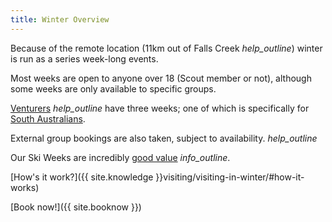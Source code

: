 ```yaml
---
title: Winter Overview
---
```


Because of the remote location (11km out of Falls Creek <i class='material-icons' title='We organise a bus from Mt Beauty to Falls Creek, then we ski as a group from <a href="https://www.openstreetmap.org/directions?engine=mapzen_foot&route=-36.8658%2C147.2870%3B-36.9041%2C147.3031#map=14/-36.8849/147.3041">Falls Creek to the Chalet.</a>'>help_outline</i>) winter is run as a series week-long events.

Most weeks are open to anyone over 18 (Scout member or not), although some weeks are only available to specific groups.

[Venturers](#winter-venturer) <i class='material-icons' title='15-18 year old Scouts.'>help_outline</i> have three weeks; one of which is specifically for <a href='#winter-interstater'>South Australians</a>.

<!--[Other.](#TODO_OTHER) Not a member of the Scout Association? You're still welcome! [Find out more.](#TODO_OTHER)-->

External group bookings are also taken, subject to availability. <i class='material-icons' title='Weeks 11 and 12 are often available.'>help_outline</i>

Our Ski Weeks are incredibly [good value](https://info.bogongroverchalet.org.au/visiting/visiting-in-winter/#2020-prices) <i class='material-icons' title='With discounted prices for booking before May 1!'>info_outline</i>.

[How's it work?]({{ site.knowledge }}visiting/visiting-in-winter/#how-it-works)

[Book now!]({{ site.booknow }})
